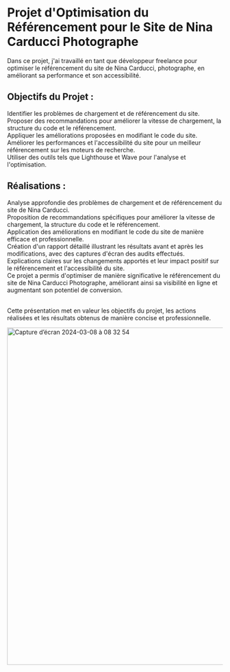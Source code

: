 

<h1>Projet d'Optimisation du Référencement pour le Site de Nina Carducci Photographe </h1>

Dans ce projet, j'ai travaillé en tant que développeur freelance pour optimiser le référencement du site de Nina Carducci, photographe, en améliorant sa performance et son accessibilité.

<h2>Objectifs du Projet :</h2>
Identifier les problèmes de chargement et de référencement du site.<br>
Proposer des recommandations pour améliorer la vitesse de chargement, la structure du code et le référencement.<br>
Appliquer les améliorations proposées en modifiant le code du site.<br>
Améliorer les performances et l'accessibilité du site pour un meilleur référencement sur les moteurs de recherche.<br>
Utiliser des outils tels que Lighthouse et Wave pour l'analyse et l'optimisation.<br>

<h2>Réalisations :</h2>
Analyse approfondie des problèmes de chargement et de référencement du site de Nina Carducci.<br>
Proposition de recommandations spécifiques pour améliorer la vitesse de chargement, la structure du code et le référencement.<br>
Application des améliorations en modifiant le code du site de manière efficace et professionnelle.<br>
Création d'un rapport détaillé illustrant les résultats avant et après les modifications, avec des captures d'écran des audits effectués.<br>
Explications claires sur les changements apportés et leur impact positif sur le référencement et l'accessibilité du site.<br>
Ce projet a permis d'optimiser de manière significative le référencement du site de Nina Carducci Photographe, améliorant ainsi sa visibilité en ligne et augmentant son potentiel de conversion.<br><br>


Cette présentation met en valeur les objectifs du projet, les actions réalisées et les résultats obtenus de manière concise et professionnelle.

<img width="787" alt="Capture d’écran 2024-03-08 à 08 32 54" src="https://github.com/alheban/ninacarducci_P9/assets/138783888/feea7e3f-95fa-48f1-bd5f-52a53949e0a7">
